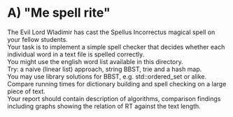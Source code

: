 # A) "Me spell rite"

The Evil Lord Wladimir has cast the Spellus Incorrectus magical spell on your fellow students.<br>
Your task is to implement a simple spell checker that decides whether each individual word in a text file is spelled correctly.<br>
You might use the english word list available in this directory.<br>
Try: a naive (linear list) approach, string BBST, trie and a hash map. <br>
You may use library solutions for BBST, e.g. std::ordered_set or alike.<br>
Compare running times for dictionary building and spell checking on a large piece of text.<br>
Your report should contain description of algorithms, comparison findings including graphs showing the relation of RT against the text length.<br>
